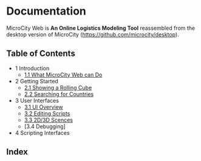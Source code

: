 # Documentation

MicroCity Web is **An Online Logistics Modeling Tool** reassembled from the desktop version of MicroCity (https://github.com/microcity/desktop).

## Table of Contents
- 1 Introduction
  - [1.1 What MicroCity Web can Do](1.1_what_microcity_web_can_do.md)
- 2 Getting Started
  - [2.1 Showing a Rolling Cube](2.1_showing_a_rolling_cube.md)
  - [2.2 Searching for Countries](2.2_searching_for_countries.md)
- 3 User Interfaces
  - [3.1 UI Overview](3.1_ui_overview.md)
  - [3.2 Editing Scripts](3.2_editing_scripts.md)
  - [3.3 2D/3D Scences](3.3_controlling_scenes.md)
  - [3.4 Debugging]
- 4 Scripting Interfaces

## Index
